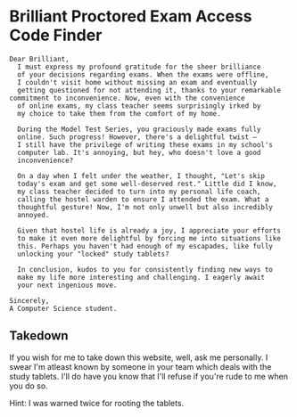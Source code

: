 # Brilliant Proctored Exam Access Code Finder

```
Dear Brilliant,
  I must express my profound gratitude for the sheer brilliance
  of your decisions regarding exams. When the exams were offline,
  I couldn't visit home without missing an exam and eventually
  getting questioned for not attending it, thanks to your remarkable                commitment to inconvenience. Now, even with the convenience
  of online exams, my class teacher seems surprisingly irked by
  my choice to take them from the comfort of my home.

  During the Model Test Series, you graciously made exams fully
  online. Such progress! However, there's a delightful twist —
  I still have the privilege of writing these exams in my school's
  computer lab. It's annoying, but hey, who doesn't love a good
  inconvenience?

  On a day when I felt under the weather, I thought, "Let's skip
  today's exam and get some well-deserved rest." Little did I know,
  my class teacher decided to turn into my personal life coach,
  calling the hostel warden to ensure I attended the exam. What a
  thoughtful gesture! Now, I'm not only unwell but also incredibly
  annoyed.

  Given that hostel life is already a joy, I appreciate your efforts
  to make it even more delightful by forcing me into situations like
  this. Perhaps you haven't had enough of my escapades, like fully
  unlocking your "locked" study tablets?

  In conclusion, kudos to you for consistently finding new ways to
  make my life more interesting and challenging. I eagerly await
  your next ingenious move.

Sincerely,
A Computer Science student.
```
## Takedown
If you wish for me to take down this website, well, ask me personally.
I swear I'm atleast known by someone in your team which deals with the 
study tablets. I'll do have you know that I'll refuse if you're rude to
me when you do so.

Hint: I was warned twice for rooting the tablets.
